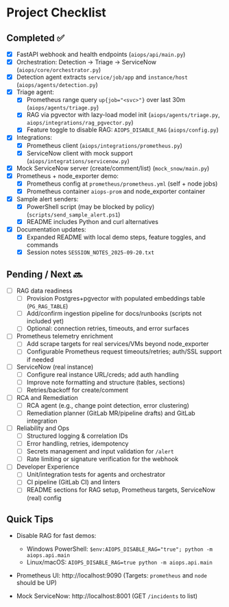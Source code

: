 # Project Checklist

## Completed ✅

- [x] FastAPI webhook and health endpoints (`aiops/api/main.py`)
- [x] Orchestration: Detection → Triage → ServiceNow (`aiops/core/orchestrator.py`)
- [x] Detection agent extracts `service/job/app` and `instance/host` (`aiops/agents/detection.py`)
- [x] Triage agent:
  - [x] Prometheus range query `up{job="<svc>"}` over last 30m (`aiops/agents/triage.py`)
  - [x] RAG via pgvector with lazy-load model init (`aiops/agents/triage.py`, `aiops/integrations/rag_pgvector.py`)
  - [x] Feature toggle to disable RAG: `AIOPS_DISABLE_RAG` (`aiops/config.py`)
- [x] Integrations:
  - [x] Prometheus client (`aiops/integrations/prometheus.py`)
  - [x] ServiceNow client with mock support (`aiops/integrations/servicenow.py`)
- [x] Mock ServiceNow server (create/comment/list) (`mock_snow/main.py`)
- [x] Prometheus + node_exporter demo:
  - [x] Prometheus config at `prometheus/prometheus.yml` (self + node jobs)
  - [x] Prometheus container `aiops-prom` and node_exporter container
- [x] Sample alert senders:
  - [x] PowerShell script (may be blocked by policy) (`scripts/send_sample_alert.ps1`)
  - [x] README includes Python and curl alternatives
- [x] Documentation updates:
  - [x] Expanded README with local demo steps, feature toggles, and commands
  - [x] Session notes `SESSION_NOTES_2025-09-20.txt`

## Pending / Next 🔜

- [ ] RAG data readiness
  - [ ] Provision Postgres+pgvector with populated embeddings table (`PG_RAG_TABLE`)
  - [ ] Add/confirm ingestion pipeline for docs/runbooks (scripts not included yet)
  - [ ] Optional: connection retries, timeouts, and error surfaces

- [ ] Prometheus telemetry enrichment
  - [ ] Add scrape targets for real services/VMs beyond node_exporter
  - [ ] Configurable Prometheus request timeouts/retries; auth/SSL support if needed

- [ ] ServiceNow (real instance)
  - [ ] Configure real instance URL/creds; add auth handling
  - [ ] Improve note formatting and structure (tables, sections)
  - [ ] Retries/backoff for create/comment

- [ ] RCA and Remediation
  - [ ] RCA agent (e.g., change point detection, error clustering)
  - [ ] Remediation planner (GitLab MR/pipeline drafts) and GitLab integration

- [ ] Reliability and Ops
  - [ ] Structured logging & correlation IDs
  - [ ] Error handling, retries, idempotency
  - [ ] Secrets management and input validation for `/alert`
  - [ ] Rate limiting or signature verification for the webhook

- [ ] Developer Experience
  - [ ] Unit/integration tests for agents and orchestrator
  - [ ] CI pipeline (GitLab CI) and linters
  - [ ] README sections for RAG setup, Prometheus targets, ServiceNow (real) config

## Quick Tips

- Disable RAG for fast demos:
  - Windows PowerShell: `$env:AIOPS_DISABLE_RAG="true"; python -m aiops.api.main`
  - Linux/macOS: `AIOPS_DISABLE_RAG=true python -m aiops.api.main`

- Prometheus UI: http://localhost:9090 (Targets: `prometheus` and `node` should be UP)
- Mock ServiceNow: http://localhost:8001 (GET `/incidents` to list)
